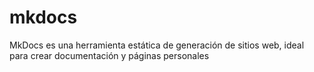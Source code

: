 # mkdocs
MkDocs es una herramienta estática de generación de sitios web, ideal para crear documentación y páginas personales

